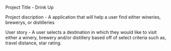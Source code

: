 Project Title - Drink Up


Project discription - A application that will help a user find either wineries, brewerys, or distilleries


User story - A user selects a destination in which they would like to visit either a winery, brewery and/or distillery based off of select criteria such as, travel distance, star rating.

